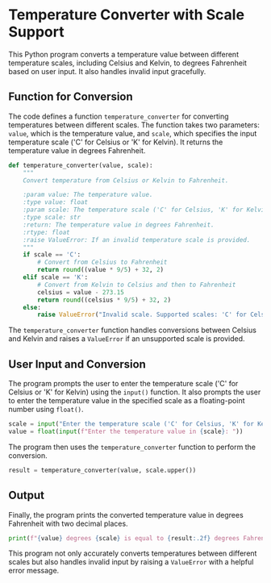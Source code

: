 # Temperature Converter with Scale Support

This Python program converts a temperature value between different temperature scales, including Celsius and Kelvin, to degrees Fahrenheit based on user input. It also handles invalid input gracefully.

## Function for Conversion

The code defines a function `temperature_converter` for converting temperatures between different scales. The function takes two parameters: `value`, which is the temperature value, and `scale`, which specifies the input temperature scale ('C' for Celsius or 'K' for Kelvin). It returns the temperature value in degrees Fahrenheit.

```python
def temperature_converter(value, scale):
    """
    Convert temperature from Celsius or Kelvin to Fahrenheit.

    :param value: The temperature value.
    :type value: float
    :param scale: The temperature scale ('C' for Celsius, 'K' for Kelvin).
    :type scale: str
    :return: The temperature value in degrees Fahrenheit.
    :rtype: float
    :raise ValueError: If an invalid temperature scale is provided.
    """
    if scale == 'C':
        # Convert from Celsius to Fahrenheit
        return round((value * 9/5) + 32, 2)
    elif scale == 'K':
        # Convert from Kelvin to Celsius and then to Fahrenheit
        celsius = value - 273.15
        return round((celsius * 9/5) + 32, 2)
    else:
        raise ValueError("Invalid scale. Supported scales: 'C' for Celsius, 'K' for Kelvin")
```

The `temperature_converter` function handles conversions between Celsius and Kelvin and raises a `ValueError` if an unsupported scale is provided.

## User Input and Conversion

The program prompts the user to enter the temperature scale ('C' for Celsius or 'K' for Kelvin) using the `input()` function. It also prompts the user to enter the temperature value in the specified scale as a floating-point number using `float()`.

```python
scale = input("Enter the temperature scale ('C' for Celsius, 'K' for Kelvin): ")
value = float(input(f"Enter the temperature value in {scale}: "))
```

The program then uses the `temperature_converter` function to perform the conversion.

```python
result = temperature_converter(value, scale.upper())
```

## Output

Finally, the program prints the converted temperature value in degrees Fahrenheit with two decimal places.

```python
print(f"{value} degrees {scale} is equal to {result:.2f} degrees Fahrenheit")
```

This program not only accurately converts temperatures between different scales but also handles invalid input by raising a `ValueError` with a helpful error message.
